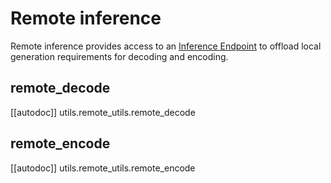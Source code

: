 # Remote inference

Remote inference provides access to an [Inference Endpoint](https://huggingface.co/docs/inference-endpoints/index) to offload local generation requirements for decoding and encoding.

## remote_decode

[[autodoc]] utils.remote_utils.remote_decode

## remote_encode

[[autodoc]] utils.remote_utils.remote_encode
